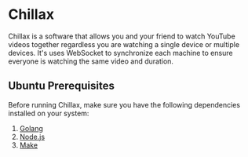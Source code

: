 # Chillax

Chillax is a software that allows you and your friend to watch YouTube videos together regardless you are watching a single device or multiple devices. It's uses WebSocket to synchronize each machine to ensure everyone is watching the same video and duration.

## Ubuntu Prerequisites

Before running Chillax, make sure you have the following dependencies installed on your system:

1. [Golang](https://go.dev/dl/)
2. [Node.js](https://nodejs.org/en)
3. [Make](https://www.gnu.org/software/make/)

